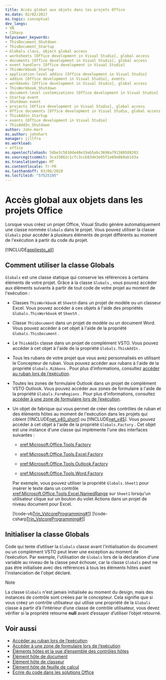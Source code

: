 ```yaml
---
title: Accès global aux objets dans les projets Office
ms.date: 02/02/2017
ms.topic: conceptual
dev_langs:
- VB
- CSharp
helpviewer_keywords:
- ThisDocument_Shutdown
- ThisDocument_Startup
- Globals class, object global access
- worksheets [Office development in Visual Studio], global access
- documents [Office development in Visual Studio], global access
- event handlers [Office development in Visual Studio]
- ThisWorkbook_Startup
- application-level addins [Office development in Visual Studio]
- addins [Office development in Visual Studio], events
- workbooks [Office development in Visual Studio], global access
- ThisWorkbook_Shutdown
- document-level customizations [Office development in Visual Studio]
- Startup event
- Shutdown event
- projects [Office development in Visual Studio], global access
- Office documents [Office development in Visual Studio, global access
- ThisAddin_Startup
- events [Office development in Visual Studio]
- ThisAddIn_Shutdown
author: John-Hart
ms.author: johnhart
manager: jillfra
ms.workload:
- office
ms.openlocfilehash: 5dbe3c5810de40e19ab5abc3698a791388508283
ms.sourcegitcommit: 3ca33862c1cfc3ccb83de3e95f1e69e860ab143a
ms.translationtype: MT
ms.contentlocale: fr-FR
ms.lasthandoff: 03/06/2019
ms.locfileid: "57525195"
---
```

# <a name="global-access-to-objects-in-office-projects"></a>Accès global aux objets dans les projets Office
  Lorsque vous créez un projet Office, Visual Studio génère automatiquement une classe nommée `Globals` dans le projet. Vous pouvez utiliser la classe `Globals` pour accéder à plusieurs éléments de projet différents au moment de l'exécution à partir du code du projet.

 [!INCLUDE[appliesto_all](../vsto/includes/appliesto-all-md.md)]

## <a name="how-to-use-the-globals-class"></a>Comment utiliser la classe Globals
 `Globals` est une classe statique qui conserve les références à certains éléments de votre projet. Grâce à la classe `Globals` , vous pouvez accéder aux éléments suivants à partir de tout code de votre projet au moment de l'exécution :

- Classes `ThisWorkbook` et `Sheet`*n* dans un projet de modèle ou un classeur Excel. Vous pouvez accéder à ces objets à l'aide des propriétés `Globals.ThisWorkbook` et `Sheet`*n* .

- Classe `ThisDocument` dans un projet de modèle ou un document Word. Vous pouvez accéder à cet objet à l'aide de la propriété `Globals.ThisDocument` .

- Le `ThisAddIn` classe dans un projet de complément VSTO. Vous pouvez accéder à cet objet à l'aide de la propriété `Globals.ThisAddIn` .

- Tous les rubans de votre projet que vous avez personnalisés en utilisant le Concepteur de ruban. Vous pouvez accéder aux rubans à l'aide de la propriété `Globals.Ribbons` . Pour plus d’informations, consultez [accéder au ruban lors de l’exécution](../vsto/accessing-the-ribbon-at-run-time.md).

- Toutes les zones de formulaire Outlook dans un projet de complément VSTO Outlook. Vous pouvez accéder aux zones de formulaire à l'aide de la propriété `Globals.FormRegions` . Pour plus d’informations, consultez [accéder à une zone de formulaire lors de l’exécution](../vsto/accessing-a-form-region-at-run-time.md).

- Un objet de fabrique qui vous permet de créer des contrôles de ruban et des éléments hôtes au moment de l'exécution dans les projets qui ciblent [!INCLUDE[net_v40_short](../sharepoint/includes/net-v40-short-md.md)] ou [!INCLUDE[net_v45](../vsto/includes/net-v45-md.md)]. Vous pouvez accéder à cet objet à l'aide de la propriété `Globals.Factory` . Cet objet est une instance d'une classe qui implémente l'une des interfaces suivantes :

  -   <xref:Microsoft.Office.Tools.Factory>

  -   <xref:Microsoft.Office.Tools.Excel.Factory>

  -   <xref:Microsoft.Office.Tools.Outlook.Factory>

  -   <xref:Microsoft.Office.Tools.Word.Factory>

  Par exemple, vous pouvez utiliser la propriété `Globals.Sheet1` pour insérer le texte dans un contrôle <xref:Microsoft.Office.Tools.Excel.NamedRange> sur `Sheet1` lorsqu'un utilisateur clique sur un bouton du volet Actions dans un projet de niveau document pour Excel.

  [!code-vb[Trin_VstcoreProgramming#1](../vsto/codesnippet/VisualBasic/Trin_VstcoreProgrammingExcelVB/Sheet1.vb#1)]
  [!code-csharp[Trin_VstcoreProgramming#1](../vsto/codesnippet/CSharp/Trin_VstcoreProgrammingExcelCS/Sheet1.cs#1)]

## <a name="initialize-the-globals-class"></a>Initialiser la classe Globals
 Code qui tente d’utiliser la `Globals` classe avant l’initialisation du document ou un complément VSTO peut lever une exception au moment de l’exécution. Par exemple, l'utilisation de `Globals` lors de la déclaration d'une variable au niveau de la classe peut échouer, car la classe `Globals` peut ne pas être initialisée avec des références à tous les éléments hôtes avant l'instanciation de l'objet déclaré.

> [!NOTE]
>  La classe `Globals` n'est jamais initialisée au moment du design, mais des instances de contrôle sont créées par le concepteur. Cela signifie que si vous créez un contrôle utilisateur qui utilise une propriété de la `Globals` classe à partir d’à l’intérieur d’une classe de contrôle utilisateur, vous devez vérifier si la propriété retourne **null** avant d’essayer d’utiliser l’objet retourné.

## <a name="see-also"></a>Voir aussi
- [Accéder au ruban lors de l’exécution](../vsto/accessing-the-ribbon-at-run-time.md)
- [Accéder à une zone de formulaire lors de l’exécution](../vsto/accessing-a-form-region-at-run-time.md)
- [Éléments hôtes et la vue d’ensemble des contrôles hôtes](../vsto/host-items-and-host-controls-overview.md)
- [Élément hôte de document](../vsto/document-host-item.md)
- [Élément hôte de classeur](../vsto/workbook-host-item.md)
- [Élément hôte de feuille de calcul](../vsto/worksheet-host-item.md)
- [Écrire du code dans les solutions Office](../vsto/writing-code-in-office-solutions.md)
